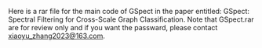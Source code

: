 Here is a rar file for the main code of GSpect in the paper entitled: GSpect: Spectral Filtering for Cross-Scale Graph Classification.
Note that GSpect.rar are for review only and if you want the passward, please contact xiaoyu_zhang2023@163.com. 
